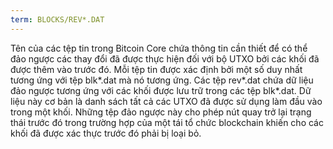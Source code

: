 ```yaml
---
term: BLOCKS/REV*.DAT
---
```


Tên của các tệp tin trong Bitcoin Core chứa thông tin cần thiết để có thể đảo ngược các thay đổi đã được thực hiện đối với bộ UTXO bởi các khối đã được thêm vào trước đó. Mỗi tệp tin được xác định bởi một số duy nhất tương ứng với tệp blk*.dat mà nó tương ứng. Các tệp rev*.dat chứa dữ liệu đảo ngược tương ứng với các khối được lưu trữ trong các tệp blk*.dat. Dữ liệu này cơ bản là danh sách tất cả các UTXO đã được sử dụng làm đầu vào trong một khối. Những tệp đảo ngược này cho phép nút quay trở lại trạng thái trước đó trong trường hợp của một tái tổ chức blockchain khiến cho các khối đã được xác thực trước đó phải bị loại bỏ.